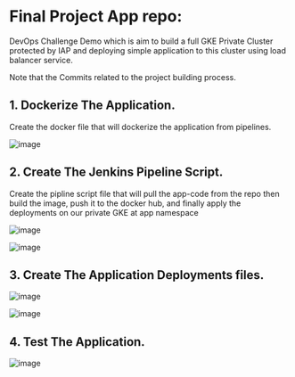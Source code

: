 # Final Project App repo:

DevOps Challenge Demo which is aim to build a full GKE Private Cluster protected by IAP and deploying simple application to this cluster using load balancer service.

Note that the Commits related to the project building process.

## 1. Dockerize The Application.
Create the docker file that will dockerize the application from pipelines.

![image](https://user-images.githubusercontent.com/32172405/199647159-a6c768ce-ceee-45b4-82e8-f30a4bd0f1d6.png)

## 2. Create The Jenkins Pipeline Script.
Create the pipline script file that will pull the app-code from the repo then build the image, push it to the docker hub, and finally apply the deployments on our private GKE at app namespace

![image](https://user-images.githubusercontent.com/32172405/199646975-9e9cc648-9d35-43b7-b3c4-793a9a7bdfd4.png)


![image](https://user-images.githubusercontent.com/32172405/199647035-e83d2dfa-baca-4c8d-996b-05d0815303a4.png)

## 3. Create The Application Deployments files.

![image](https://user-images.githubusercontent.com/32172405/199647238-d51087d7-24b0-409d-9bf1-faa96cc1e2a8.png)

![image](https://user-images.githubusercontent.com/32172405/199647516-f4387a45-a5af-463a-94d4-2f8047b5bd68.png)

## 4. Test The Application.

![image](https://user-images.githubusercontent.com/32172405/199647621-b77083f9-1d61-4195-800a-d37f77d5db9d.png)

